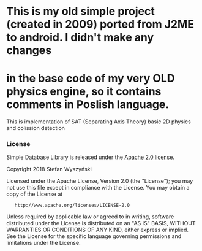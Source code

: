 # This is my old simple project (created in 2009) ported from J2ME to android. I didn't make any changes 
# in the base code of my very OLD physics engine, so it contains comments in Poslish language.

This is implementation of SAT (Separating Axis Theory) basic 2D physics and colission detection

### License

Simple Database Library is released under the [Apache 2.0 license](LICENSE).

   Copyright 2018 Stefan Wyszyński

   Licensed under the Apache License, Version 2.0 (the "License");
   you may not use this file except in compliance with the License.
   You may obtain a copy of the License at

       http://www.apache.org/licenses/LICENSE-2.0

   Unless required by applicable law or agreed to in writing, software
   distributed under the License is distributed on an "AS IS" BASIS,
   WITHOUT WARRANTIES OR CONDITIONS OF ANY KIND, either express or implied.
   See the License for the specific language governing permissions and
   limitations under the License.
